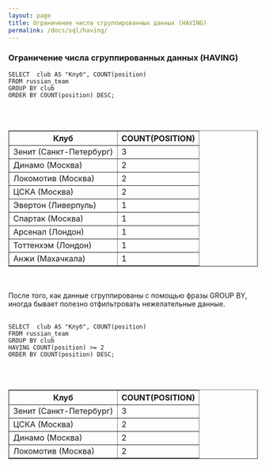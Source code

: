 ```yaml
---
layout: page
title: Ограничение числа сгруппированных данных (HAVING)
permalink: /docs/sql/having/
---
```



### Ограничение числа сгруппированных данных (HAVING)


    SELECT  club AS "Клуб", COUNT(position)
    FROM russian_team
    GROUP BY club
    ORDER BY COUNT(position) DESC;


<br/><br/>

<TABLE BORDER="1">
<TR><TH>&#1050;&#1083;&#1091;&#1073;</TH><TH>COUNT(POSITION)</TH></TR>
<TR><TD>&#1047;&#1077;&#1085;&#1080;&#1090; (&#1057;&#1072;&#1085;&#1082;&#1090;-&#1055;&#1077;&#1090;&#1077;&#1088;&#1073;&#1091;&#1088;&#1075;)</TD><TD>3</TD></TR>
<TR><TD>&#1044;&#1080;&#1085;&#1072;&#1084;&#1086; (&#1052;&#1086;&#1089;&#1082;&#1074;&#1072;)</TD><TD>2</TD></TR>
<TR><TD>&#1051;&#1086;&#1082;&#1086;&#1084;&#1086;&#1090;&#1080;&#1074; (&#1052;&#1086;&#1089;&#1082;&#1074;&#1072;)</TD><TD>2</TD></TR>
<TR><TD>&#1062;&#1057;&#1050;&#1040; (&#1052;&#1086;&#1089;&#1082;&#1074;&#1072;)</TD><TD>2</TD></TR>
<TR><TD>&#1069;&#1074;&#1077;&#1088;&#1090;&#1086;&#1085; (&#1051;&#1080;&#1074;&#1077;&#1088;&#1087;&#1091;&#1083;&#1100;)</TD><TD>1</TD></TR>
<TR><TD>&#1057;&#1087;&#1072;&#1088;&#1090;&#1072;&#1082; (&#1052;&#1086;&#1089;&#1082;&#1074;&#1072;)</TD><TD>1</TD></TR>
<TR><TD>&#1040;&#1088;&#1089;&#1077;&#1085;&#1072;&#1083; (&#1051;&#1086;&#1085;&#1076;&#1086;&#1085;)</TD><TD>1</TD></TR>
<TR><TD>&#1058;&#1086;&#1090;&#1090;&#1077;&#1085;&#1093;&#1101;&#1084; (&#1051;&#1086;&#1085;&#1076;&#1086;&#1085;)</TD><TD>1</TD></TR>
<TR><TD>&#1040;&#1085;&#1078;&#1080; (&#1052;&#1072;&#1093;&#1072;&#1095;&#1082;&#1072;&#1083;&#1072;)</TD><TD>1</TD></TR>
</TABLE>

<br/><br/>
После того, как данные сгруппированы с помощью фразы GROUP BY, иногда бывает полезно отфильтровать нежелательные данные.
<br/><br/>


    SELECT  club AS "Клуб", COUNT(position)
    FROM russian_team
    GROUP BY club
    HAVING COUNT(position) >= 2
    ORDER BY COUNT(position) DESC;


<br/><br/>


<TABLE BORDER="1">
<TR><TH>&#1050;&#1083;&#1091;&#1073;</TH><TH>COUNT(POSITION)</TH></TR>
<TR><TD>&#1047;&#1077;&#1085;&#1080;&#1090; (&#1057;&#1072;&#1085;&#1082;&#1090;-&#1055;&#1077;&#1090;&#1077;&#1088;&#1073;&#1091;&#1088;&#1075;)</TD><TD>3</TD></TR>
<TR><TD>&#1062;&#1057;&#1050;&#1040; (&#1052;&#1086;&#1089;&#1082;&#1074;&#1072;)</TD><TD>2</TD></TR>
<TR><TD>&#1044;&#1080;&#1085;&#1072;&#1084;&#1086; (&#1052;&#1086;&#1089;&#1082;&#1074;&#1072;)</TD><TD>2</TD></TR>
<TR><TD>&#1051;&#1086;&#1082;&#1086;&#1084;&#1086;&#1090;&#1080;&#1074; (&#1052;&#1086;&#1089;&#1082;&#1074;&#1072;)</TD><TD>2</TD></TR>
</TABLE>
